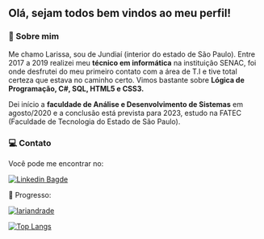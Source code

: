 ## Olá, sejam todos bem vindos ao meu perfil!

### 📌 Sobre mim

Me chamo Larissa, sou de Jundiaí (interior do estado de São Paulo).
Entre 2017 a 2019 realizei meu **técnico em informática** na instituição SENAC, foi onde desfrutei do meu primeiro contato com a área de T.I e tive total certeza que estava no caminho certo. Vimos bastante sobre **Lógica de Programação, C#, SQL, HTML5 e CSS3.**

Dei início a **faculdade de Análise e Desenvolvimento de Sistemas** em agosto/2020 e a conclusão está prevista para 2023, estudo na FATEC (Faculdade de Tecnologia do Estado de São Paulo).

### 💻 Contato

Você pode me encontrar no:

[![Linkedin Bagde](https://img.shields.io/badge/LinkedIn-0077B5?style=for-the-badge&logo=linkedin&logoColor=white)](https://br.linkedin.com/in/larissa-sandrade)

🚀 Progresso:

[![lariandrade](https://github-readme-stats.vercel.app/api?username=lariandrade&show_icons=true&theme=default)](https://github.com/lariandrade/)

[![Top Langs](https://github-readme-stats.vercel.app/api/top-langs/?username=lariandrade&layout=compact)](https://github.com/lariandrade/)
